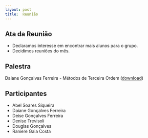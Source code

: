 ```yaml
---
layout: post
title:  Reunião
---
```

Ata da Reunião
--------------

-   Declaramos interesse em encontrar mais alunos para o grupo.
-   Decidimos reuniões do mês.

Palestra
--------

Daiane Gonçalvas Ferreira - Métodos de Terceira Ordem 
([download](/assets/apresentacoes/daiane.01.02.2013.pdf))

Participantes
-------------

-   Abel Soares Siqueira
-   Daiane Gonçalves Ferreira
-   Deise Gonçalves Ferreira
-   Denise Trevisoli
-   Douglas Gonçalves
-   Raniere Gaia Costa

